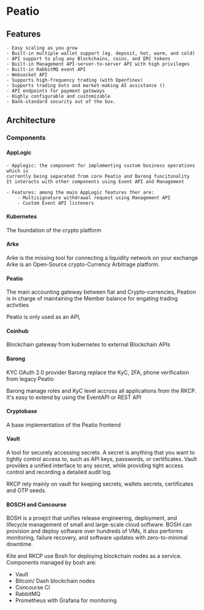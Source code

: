 # Peatio

## Features

    - Easy scaling as you grow
    - Built-in multiple wallet support (eg. deposit, hot, warm, and cold)
    - API support to plug any Blockchains, coins, and ERC tokens
    - Built-in Management API-server-to-server API with high privileges
    - Built-in RabbitMQ event API
    - Websocket API
    - Supports high-frequency trading (with Openfinex)
    - Supports trading bots and market-making AI assistance ()
    - API endpoints for payment gateways
    - Highly configurable and customizable
    - Bank-standard security out of the box.


## Architecture

### Components

#### AppLogic

    - Applogic: the component for implementing custom business operations which is
    currently being separated from core Peatio and Barong funcitonality
    It interacts with other components using Event API and Management

    - Features: among the main AppLogic features ther are:
        - Multisignature withdrawal request using Management API
        - Custom Event API listeners


#### Kubernetes

The foundation of the crypto platform


#### Arke

Arke is the missing tool for connecting a liquidity network on your exchange
Arke is an Open-Source crypto-Currency Arbitrage platform.


#### Peatio

The main accounting gateway between fiat and Crypto-currencies, Peation is
in charge of maintaining the Member balance for engating trading activities

Peatio is only used as an API,

#### Coinhub

Blockchain gateway from kubernetes to external Blockchain APIs

#### Barong

KYC OAuth 2.0 provider
Barong replace the KyC, 2FA, phone verification from legacy Peatio

Barong manage roles and KyC level accross all applications from the RKCP.
It's easy to extend by using the EventAPI or REST API

#### Cryptobase

A base implementation of the Peatio frontend

#### Vault

A tool for securely accessing secrets. A secret is anything that you want to
tightly control access to, such as API keys, passwords, or certificates.
Vault provides a unified interface to any secret, while providing tight access
control and recording a detailed audit log.

RKCP rely mainly on vault for keeping secrets, wallets secrets, certificates and
OTP seeds.

#### BOSCH and Concourse

BOSH is a proejct that unifies release engineering, deployment, and lifecycle management
of small and large-scale cloud software. BOSH can provision and deploy software over
hundreds of VMs, It also performs monitoring, failure recovery, and software updates with
zero-to-minimal downtime.

Kite and RKCP use Bosh for deploying blockchain nodes as a service.
Components managed by bosh are:

* Vault
* Bitcoin/ Dash blockchain nodes
* Concourse CI
* RabbitMQ
* Prometheus with Grafana for monitoring
